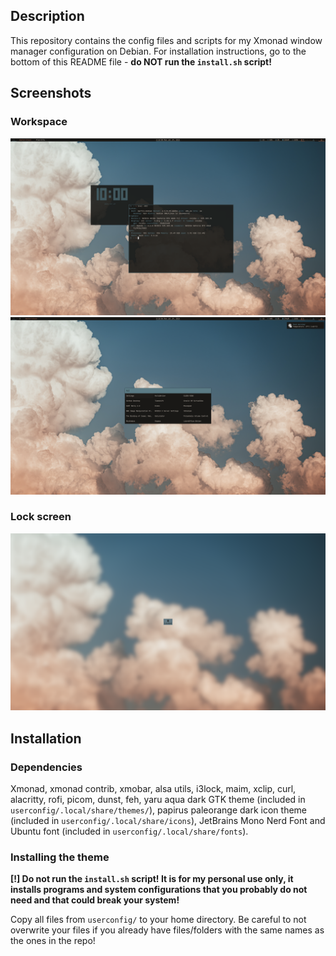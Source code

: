 ## Description
This repository contains the config files and scripts for my Xmonad window manager configuration on Debian. For installation instructions, go to the bottom of this README file - **do NOT run the `install.sh` script!**
## Screenshots
### Workspace
![Workspace screenshot](screenshots/workspace.png)
![Rofi screenshot](screenshots/rofi.png)
### Lock screen
![Lock screen screenshot](home/.local/share/wallpapers/wallpaper_lock.png)
## Installation
### Dependencies
Xmonad, xmonad contrib, xmobar, alsa utils, i3lock, maim, xclip, curl, alacritty, rofi, picom, dunst, feh, yaru aqua dark GTK theme (included in `userconfig/.local/share/themes/`), papirus paleorange dark icon theme (included in `userconfig/.local/share/icons`), JetBrains Mono Nerd Font and Ubuntu font (included in `userconfig/.local/share/fonts`).
### Installing the theme
**[!] Do not run the `install.sh` script! It is for my personal use only, it installs programs and system configurations that you probably do not need and that could break your system!**

Copy all files from `userconfig/` to your home directory. Be careful to not overwrite your files if you already have files/folders with the same names as the ones in the repo!
